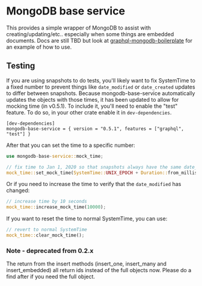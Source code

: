 # MongoDB base service

This provides a simple wrapper of MongoDB to assist with creating/updating/etc.. especially when some things are embedded documents. Docs are still TBD but look at [graphql-mongodb-boilerplate](https://github.com/briandeboer/graphql-mongodb-boilerplate) for an example of how to use.

## Testing
If you are using snapshots to do tests, you'll likely want to fix SystemTime to a fixed number to prevent things like `date_modified` or `date_created` updates to differ between snapshots. Because mongodb-base-service automatically updates the objects with those times, it has been updated to allow for mocking time (in v0.5.1). To include it, you'll need to enable the "test" feature. To do so, in your other crate enable it in `dev-dependencies`.

```
[dev-dependencies]
mongodb-base-service = { version = "0.5.1", features = ["graphql", "test"] }
```

After that you can set the time to a specific number:

```rust
use mongodb-base-service::mock_time;

// fix time to Jan 1, 2020 so that snapshots always have the same date_created, etc...
mock_time::set_mock_time(SystemTime::UNIX_EPOCH + Duration::from_millis(1577836800000)); 
```

Or if you need to increase the time to verify that the `date_modified` has changed:

```rust
// increase time by 10 seconds
mock_time::increase_mock_time(10000);
```

If you want to reset the time to normal SystemTime, you can use:

```rust
// revert to normal SystemTime
mock_time::clear_mock_time();
```

### Note - deprecated from 0.2.x

The return from the insert methods (insert_one, insert_many and insert_embedded) all return ids instead of the full objects now. Please do a find after if you need the full object.